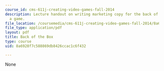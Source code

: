 ```yaml
---
course_id: cms-611j-creating-video-games-fall-2014
description: Lecture handout on writing marketing copy for the back of the box of
  a game.
file_location: /coursemedia/cms-611j-creating-video-games-fall-2014/8a6928f7c588869db8426ccac1c6f432_MITCMS_611JF14_Back_Of_Box.pdf
file_type: application/pdf
layout: pdf
title: Back of the Box
type: course
uid: 8a6928f7c588869db8426ccac1c6f432

---
```

None